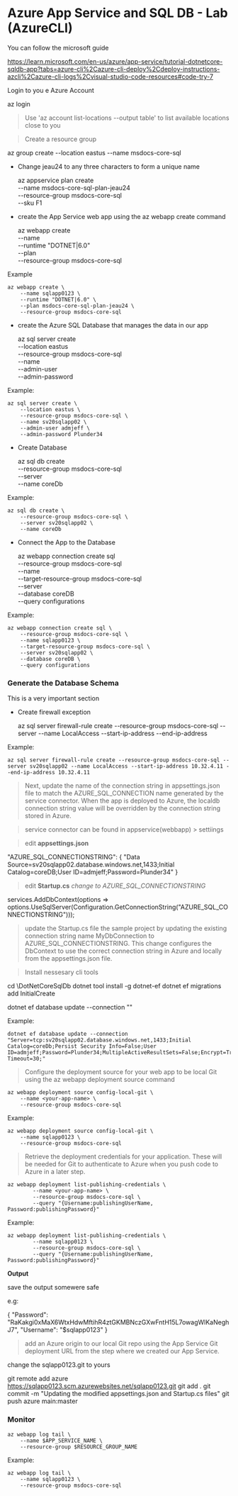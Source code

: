 # Azure App Service and SQL DB - Lab (AzureCLI)

You can follow the microsoft guide 

https://learn.microsoft.com/en-us/azure/app-service/tutorial-dotnetcore-sqldb-app?tabs=azure-cli%2Cazure-cli-deploy%2Cdeploy-instructions-azcli%2Cazure-cli-logs%2Cvisual-studio-code-resources#code-try-7

Login to you e Azure Account 

  az login

> Use 'az account list-locations --output table' to list available locations close to you

> Create a resource group

  az group create --location eastus --name msdocs-core-sql

- Change jeau24 to any three characters to form a unique name

    az appservice plan create \
      --name msdocs-core-sql-plan-jeau24 \
      --resource-group msdocs-core-sql \
      --sku F1

- create the App Service web app using the az webapp create command

  az webapp create \
      --name <your-app-service-name> \
      --runtime "DOTNET|6.0" \
      --plan <your-app-service-plan-name> \
      --resource-group msdocs-core-sql

Example

    az webapp create \
        --name sqlapp0123 \
        --runtime "DOTNET|6.0" \
        --plan msdocs-core-sql-plan-jeau24 \
        --resource-group msdocs-core-sql

- create the Azure SQL Database that manages the data in our app

  az sql server create \
    --location eastus \
    --resource-group msdocs-core-sql \
    --name <server-name> \
    --admin-user <db-username> \
    --admin-password <db-password>

Example:

    az sql server create \
        --location eastus \
        --resource-group msdocs-core-sql \
        --name sv20sqlapp02 \
        --admin-user admjeff \
        --admin-password Plunder34

- Create Database

  az sql db create \
    --resource-group msdocs-core-sql \
    --server <server-name> \
    --name coreDb

Example:

    az sql db create \
        --resource-group msdocs-core-sql \
        --server sv20sqlapp02 \
        --name coreDb

- Connect the App to the Database

    az webapp connection create sql \
        --resource-group msdocs-core-sql \
        --name <your-app-service-name> \
        --target-resource-group msdocs-core-sql \
        --server <server-name> \
        --database coreDB \
        --query configurations

Example:

    az webapp connection create sql \
        --resource-group msdocs-core-sql \
        --name sqlapp0123 \
        --target-resource-group msdocs-core-sql \
        --server sv20sqlapp02 \
        --database coreDB \
        --query configurations

### Generate the Database Schema

This is a very important section 

- Create firewall exception

  az sql server firewall-rule create --resource-group msdocs-core-sql --server <yoursqlserver> --name LocalAccess --start-ip-address <your-ip> --end-ip-address <your-ip>

Example:

    az sql server firewall-rule create --resource-group msdocs-core-sql --server sv20sqlapp02 --name LocalAccess --start-ip-address 10.32.4.11 --end-ip-address 10.32.4.11

> Next, update the name of the connection string in appsettings.json file to match the AZURE_SQL_CONNECTION name generated by the service connector. When the app is deployed to Azure, the localdb connection string value will be overridden by the connection string stored in Azure.

> service connector can be found in appservice(webbapp) > settiings 

>edit **appsettings.json** 

  "AZURE_SQL_CONNECTIONSTRING": {
    "Data Source=sv20sqlapp02.database.windows.net,1433;Initial Catalog=coreDB;User ID=admjeff;Password=Plunder34"
  }

> edit **Startup.cs** *change to AZURE_SQL_CONNECTIONSTRING*

services.AddDbContext<MyDatabaseContext>(options =>
        options.UseSqlServer(Configuration.GetConnectionString("AZURE_SQL_CONNECTIONSTRING")));


> update the Startup.cs file the sample project by updating the existing connection string name MyDbConnection to AZURE_SQL_CONNECTIONSTRING. This change configures the DbContext to use the correct connection string in Azure and locally from the appsettings.json file.

> Install nessesary cli tools

  cd <sample-root>\DotNetCoreSqlDb
  dotnet tool install -g dotnet-ef
  dotnet ef migrations add InitialCreate

  dotnet ef database update --connection "<your-azure-sql-connection-string>"

Example:

    dotnet ef database update --connection "Server=tcp:sv20sqlapp02.database.windows.net,1433;Initial Catalog=coreDb;Persist Security Info=False;User ID=admjeff;Password=Plunder34;MultipleActiveResultSets=False;Encrypt=True;TrustServerCertificate=False;Connection Timeout=30;"

> Configure the deployment source for your web app to be local Git using the az webapp deployment source command

    az webapp deployment source config-local-git \
        --name <your-app-name> \
        --resource-group msdocs-core-sql

Example:

    az webapp deployment source config-local-git \
        --name sqlapp0123 \
        --resource-group msdocs-core-sql

> Retrieve the deployment credentials for your application. These will be needed for Git to authenticate to Azure when you push code to Azure in a later step.

    az webapp deployment list-publishing-credentials \
            --name <your-app-name> \
            --resource-group msdocs-core-sql \
            --query "{Username:publishingUserName, Password:publishingPassword}"

Example:

    az webapp deployment list-publishing-credentials \
            --name sqlapp0123 \
            --resource-group msdocs-core-sql \
            --query "{Username:publishingUserName, Password:publishingPassword}"

**Output** 

save the output somewere safe

e.g:

{
  "Password": "RaKakgi0xMaX6WtxHdwMftihR4ztGKMBNczGXwFntH15L7owagWlKaNeghJ7",
  "Username": "$sqlapp0123"
}

> add an Azure origin to our local Git repo using the App Service Git deployment URL from the step where we created our App Service.

change the sqlapp0123.git to yours

git remote add azure https://sqlapp0123.scm.azurewebsites.net/sqlapp0123.git
git add .
git commit -m "Updating the modified appsettings.json and Startup.cs files"
git push azure main:master

### Monitor

    az webapp log tail \
        --name $APP_SERVICE_NAME \
        --resource-group $RESOURCE_GROUP_NAME

Example:

    az webapp log tail \
        --name sqlapp0123 \
        --resource-group msdocs-core-sql
